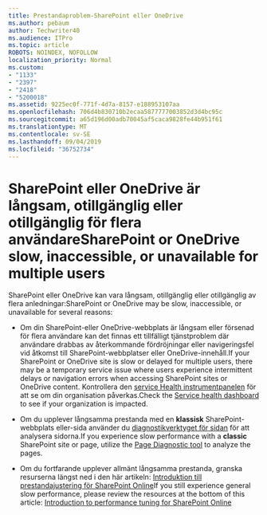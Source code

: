 ```yaml
---
title: Prestandaproblem-SharePoint eller OneDrive
ms.author: pebaum
author: Techwriter40
ms.audience: ITPro
ms.topic: article
ROBOTS: NOINDEX, NOFOLLOW
localization_priority: Normal
ms.custom:
- "1133"
- "2397"
- "2418"
- "5200018"
ms.assetid: 9225ec0f-771f-4d7a-8157-e188953107aa
ms.openlocfilehash: 706d4b830710b2ecaa5877777003852d3d4bc95c
ms.sourcegitcommit: a65d196d00adb70045af5caca9828fe44b951f61
ms.translationtype: MT
ms.contentlocale: sv-SE
ms.lasthandoff: 09/04/2019
ms.locfileid: "36752734"
---
```

# <a name="sharepoint-or-onedrive-slow-inaccessible-or-unavailable-for-multiple-users"></a><span data-ttu-id="b7b0e-102">SharePoint eller OneDrive är långsam, otillgänglig eller otillgänglig för flera användare</span><span class="sxs-lookup"><span data-stu-id="b7b0e-102">SharePoint or OneDrive slow, inaccessible, or unavailable for multiple users</span></span>

<span data-ttu-id="b7b0e-103">SharePoint eller OneDrive kan vara långsam, otillgänglig eller otillgänglig av flera anledningar:</span><span class="sxs-lookup"><span data-stu-id="b7b0e-103">SharePoint or OneDrive may be slow, inaccessible, or unavailable for several reasons:</span></span>
  
- <span data-ttu-id="b7b0e-104">Om din SharePoint-eller OneDrive-webbplats är långsam eller försenad för flera användare kan det finnas ett tillfälligt tjänstproblem där användare drabbas av återkommande fördröjningar eller navigeringsfel vid åtkomst till SharePoint-webbplatser eller OneDrive-innehåll.</span><span class="sxs-lookup"><span data-stu-id="b7b0e-104">If your SharePoint or OneDrive site is slow or delayed for multiple users, there may be a temporary service issue where users experience intermittent delays or navigation errors when accessing SharePoint sites or OneDrive content.</span></span> <span data-ttu-id="b7b0e-105">Kontrollera den [service Health instrumentpanelen](https://admin.microsoft.com/AdminPortal/Home#/servicehealth) för att se om din organisation påverkas.</span><span class="sxs-lookup"><span data-stu-id="b7b0e-105">Check the [Service health dashboard](https://admin.microsoft.com/AdminPortal/Home#/servicehealth) to see if your organization is impacted.</span></span>
  
- <span data-ttu-id="b7b0e-106">Om du upplever långsamma prestanda med en **klassisk** SharePoint-webbplats eller-sida använder du [diagnostikverktyget för sidan](https://aka.ms/perftool) för att analysera sidorna.</span><span class="sxs-lookup"><span data-stu-id="b7b0e-106">If you experience slow performance with a **classic** SharePoint site or page, utilize the [Page Diagnostic tool](https://aka.ms/perftool) to analyze the pages.</span></span>
  
- <span data-ttu-id="b7b0e-107">Om du fortfarande upplever allmänt långsamma prestanda, granska resurserna längst ned i den här artikeln: [Introduktion till prestandajustering för SharePoint Online](https://go.microsoft.com/fwlink/?linkid=2024334)</span><span class="sxs-lookup"><span data-stu-id="b7b0e-107">If you still experience general slow performance, please review the resources at the bottom of this article: [Introduction to performance tuning for SharePoint Online](https://go.microsoft.com/fwlink/?linkid=2024334)</span></span>
  